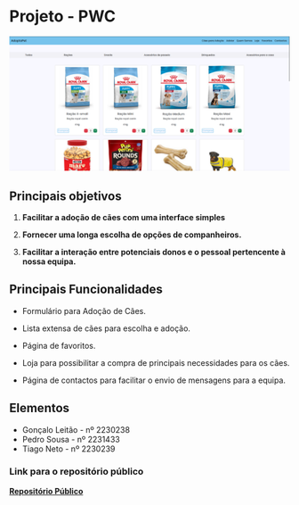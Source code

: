 # Projeto - PWC

![Imagem do Projeto](/imgs/img_projeto.png)

## Principais objetivos

1. **Facilitar a adoção de cães com uma interface simples**

2. **Fornecer uma longa escolha de opções de companheiros.**

3. **Facilitar a interação entre potenciais donos e o pessoal pertencente à nossa equipa.**

## Principais Funcionalidades

- Formulário para Adoção de Cães.

- Lista extensa de cães para escolha e adoção.

- Página de favoritos.

- Loja para possibilitar a compra de principais necessidades para os cães.

- Página de contactos para facilitar o envio de mensagens para a equipa.

## Elementos
 - Gonçalo Leitão - nº 2230238
 - Pedro Sousa - nº 2231433
 - Tiago Neto - nº 2230239

### Link para o repositório público

**[Repositório Público](https://github.com/tiago-neto1027/PWC_Projeto)**